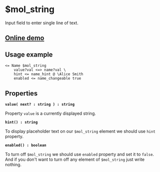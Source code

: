 # $mol_string

Input field to enter single line of text.

## [Online demo](https://mol.js.org/app/demo/-/#demo=mol_string_demo)

## Usage example

```tree
<= Name $mol_string
	value?val <=> name?val \
	hint <= name_hint @ \Alice Smith
	enabled <= name_changeable true
```

## Properties

**`value( next? : string ) : string`**

Property `value` is a currently displayed string.

**`hint() : string`**

To display placeholder text on our `$mol_string` element we should use `hint` property.

**`enabled() : boolean`**

To turn off `$mol_string` we should use `enabled` property and set it to `false`. And if you don't want to turn off any element of `$mol_string` just write nothing.
